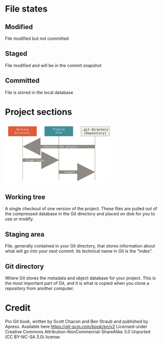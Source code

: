 # File states

## Modified
File modified but not committed

## Staged
File modified and will be in the commit snapshot

## Committed
File is stored in the local database

# Project sections
<img src="screenshots/project-sections.png" width="350" height="200">

## Working tree
A single checkout of one version of the project.
These files are pulled out of the compressed database in the Git directory and placed on disk for you to use or modify.

## Staging area
File, generally contained in your Git directory, that stores information about what will go into your next commit.
Its technical name in Git is the “index”.

## Git directory
Where Git stores the metadata and object database for your project.
This is the most important part of Git, and it is what is copied when you clone a repository from another computer.

# Credit
Pro Git book, written by Scott Chacon and Ben Straub and published by Apress.
Available here https://git-scm.com/book/en/v2
Licensed under Creative Commons Attribution-NonCommercial-ShareAlike 3.0 Unported (CC BY-NC-SA 3.0) license.
